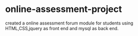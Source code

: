 # online-assessment-project
created a online assessment  forum module for students using HTML,CSS,jquery as front end and  mysql as back end.
